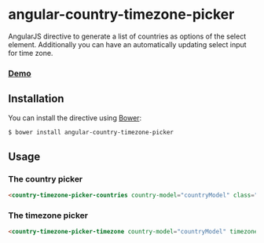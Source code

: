 # angular-country-timezone-picker

AngularJS directive to generate a list of countries as options of the select element. Additionally you can have an automatically updating select input for time zone.

### [Demo](http://plnkr.co/edit/4BXNap?p=preview)

## Installation

You can install the directive using [Bower](http://bower.io/):

```bash
$ bower install angular-country-timezone-picker
```

## Usage

### The country picker
```html
<country-timezone-picker-countries country-model="countryModel" class="form-control input-lg"></country-timezone-picker-countries>
```

### The timezone picker
```html
<country-timezone-picker-timezone country-model="countryModel" timezone-model="timezoneModel" class="form-control input-lg"></country-timezone-picker-timezone>
```
